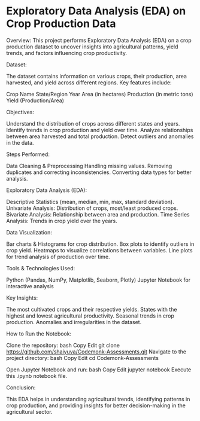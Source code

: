 # Exploratory Data Analysis (EDA) on Crop Production Data
Overview:
This project performs Exploratory Data Analysis (EDA) on a crop production dataset to uncover insights into agricultural patterns, yield trends, and factors influencing crop productivity.

Dataset:

The dataset contains information on various crops, their production, area harvested, and yield across different regions.
Key features include:

Crop Name
State/Region
Year
Area (in hectares)
Production (in metric tons)
Yield (Production/Area)

Objectives:

Understand the distribution of crops across different states and years.
Identify trends in crop production and yield over time.
Analyze relationships between area harvested and total production.
Detect outliers and anomalies in the data.

Steps Performed:

Data Cleaning & Preprocessing
Handling missing values.
Removing duplicates and correcting inconsistencies.
Converting data types for better analysis.

Exploratory Data Analysis (EDA):

Descriptive Statistics (mean, median, min, max, standard deviation).
Univariate Analysis: Distribution of crops, most/least produced crops.
Bivariate Analysis: Relationship between area and production.
Time Series Analysis: Trends in crop yield over the years.

Data Visualization:

Bar charts & Histograms for crop distribution.
Box plots to identify outliers in crop yield.
Heatmaps to visualize correlations between variables.
Line plots for trend analysis of production over time.

Tools & Technologies Used:

Python (Pandas, NumPy, Matplotlib, Seaborn, Plotly)
Jupyter Notebook for interactive analysis

Key Insights:

The most cultivated crops and their respective yields.
States with the highest and lowest agricultural productivity.
Seasonal trends in crop production.
Anomalies and irregularities in the dataset.

How to Run the Notebook:

Clone the repository:
bash
Copy
Edit
git clone https://github.com/shaiyuva/Codemonk-Assessments.git
Navigate to the project directory:
bash
Copy
Edit
cd Codemonk-Assessments

Open Jupyter Notebook and run:
bash
Copy
Edit
jupyter notebook
Execute this .ipynb notebook file.

Conclusion:

This EDA helps in understanding agricultural trends, identifying patterns in crop production, and providing insights for better decision-making in the agricultural sector.
